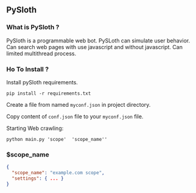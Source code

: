 ## PySloth

### What is PySloth ?

PySloth is a programmable web bot. PySLoth can simulate user behavior. Can search web pages with use javascript and without javascript.
Can limited multithread process.

### Ho To Install ?

Install pySloth requirements.

```pip install -r requirements.txt```

Create  a file from named ```myconf.json``` in project directory.

Copy content of ```conf.json``` file to your ```myconf.json``` file.

Starting Web crawling:

``` python main.py 'scope'  'scope_name'' ```

### $scope_name

```json
{
  "scope_name": "example.com scope",
  "settings": { ... }
}
```